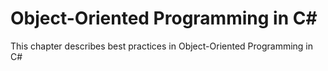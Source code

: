 # Object-Oriented Programming in C\#

This chapter describes best practices in Object-Oriented Programming in C#